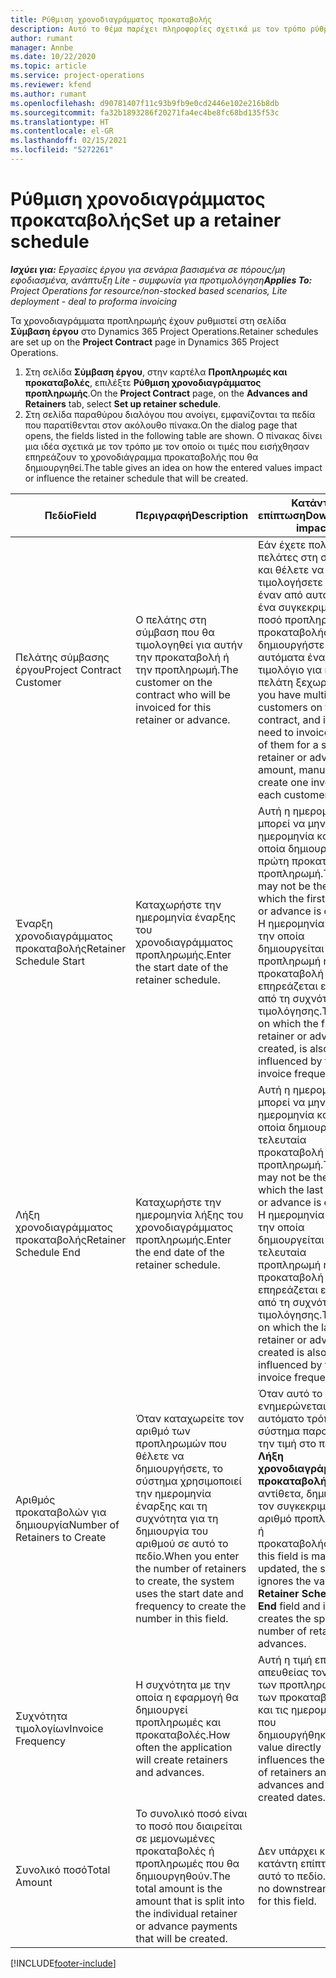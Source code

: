 ```yaml
---
title: Ρύθμιση χρονοδιαγράμματος προκαταβολής
description: Αυτό το θέμα παρέχει πληροφορίες σχετικά με τον τρόπο ρύθμισης ενός χρονοδιαγράμματος προκαταβολής στο Project Operations.
author: rumant
manager: Annbe
ms.date: 10/22/2020
ms.topic: article
ms.service: project-operations
ms.reviewer: kfend
ms.author: rumant
ms.openlocfilehash: d90781407f11c93b9fb9e0cd2446e102e216b8db
ms.sourcegitcommit: fa32b1893286f20271fa4ec4be8fc68bd135f53c
ms.translationtype: HT
ms.contentlocale: el-GR
ms.lasthandoff: 02/15/2021
ms.locfileid: "5272261"
---
```

# <a name="set-up-a-retainer-schedule"></a><span data-ttu-id="95ce8-103">Ρύθμιση χρονοδιαγράμματος προκαταβολής</span><span class="sxs-lookup"><span data-stu-id="95ce8-103">Set up a retainer schedule</span></span>

<span data-ttu-id="95ce8-104">_**Ισχύει για:** Εργασίες έργου για σενάρια βασισμένα σε πόρους/μη εφοδιασμένα, ανάπτυξη Lite - συμφωνία για προτιμολόγηση_</span><span class="sxs-lookup"><span data-stu-id="95ce8-104">_**Applies To:** Project Operations for resource/non-stocked based scenarios, Lite deployment - deal to proforma invoicing_</span></span>

<span data-ttu-id="95ce8-105">Τα χρονοδιαγράμματα προπληρωμής έχουν ρυθμιστεί στη σελίδα **Σύμβαση έργου** στο Dynamics 365 Project Operations.</span><span class="sxs-lookup"><span data-stu-id="95ce8-105">Retainer schedules are set up on the **Project Contract** page in Dynamics 365 Project Operations.</span></span>

1. <span data-ttu-id="95ce8-106">Στη σελίδα **Σύμβαση έργου**, στην καρτέλα **Προπληρωμές και προκαταβολές**, επιλέξτε **Ρύθμιση χρονοδιαγράμματος προπληρωμής**.</span><span class="sxs-lookup"><span data-stu-id="95ce8-106">On the **Project Contract** page, on the **Advances and Retainers** tab, select **Set up retainer schedule**.</span></span>
2. <span data-ttu-id="95ce8-107">Στη σελίδα παραθύρου διαλόγου που ανοίγει, εμφανίζονται τα πεδία που παρατίθενται στον ακόλουθο πίνακα.</span><span class="sxs-lookup"><span data-stu-id="95ce8-107">On the dialog page that opens, the fields listed in the following table are shown.</span></span> <span data-ttu-id="95ce8-108">Ο πίνακας δίνει μια ιδέα σχετικά με τον τρόπο με τον οποίο οι τιμές που εισήχθησαν επηρεάζουν το χρονοδιάγραμμα προκαταβολής που θα δημιουργηθεί.</span><span class="sxs-lookup"><span data-stu-id="95ce8-108">The table gives an idea on how the entered values impact or influence the retainer schedule that will be created.</span></span>

| <span data-ttu-id="95ce8-109">Πεδίο</span><span class="sxs-lookup"><span data-stu-id="95ce8-109">Field</span></span> | <span data-ttu-id="95ce8-110">Περιγραφή</span><span class="sxs-lookup"><span data-stu-id="95ce8-110">Description</span></span> | <span data-ttu-id="95ce8-111">Κατάντη επίπτωση</span><span class="sxs-lookup"><span data-stu-id="95ce8-111">Downstream impact</span></span> |
| --- | --- | --- |
| <span data-ttu-id="95ce8-112">Πελάτης σύμβασης έργου</span><span class="sxs-lookup"><span data-stu-id="95ce8-112">Project Contract Customer</span></span> | <span data-ttu-id="95ce8-113">Ο πελάτης στη σύμβαση που θα τιμολογηθεί για αυτήν την προκαταβολή ή την προπληρωμή.</span><span class="sxs-lookup"><span data-stu-id="95ce8-113">The customer on the contract who will be invoiced for this retainer or advance.</span></span> | <span data-ttu-id="95ce8-114">Εάν έχετε πολλούς πελάτες στη σύμβαση και θέλετε να τιμολογήσετε κάθε έναν από αυτούς για ένα συγκεκριμένο ποσό προπληρωμής ή προκαταβολής, δημιουργήστε μη αυτόματα ένα τιμολόγιο για κάθε πελάτη ξεχωριστά.</span><span class="sxs-lookup"><span data-stu-id="95ce8-114">If you have multiple customers on the contract, and if you need to invoice each of them for a specific retainer or advance amount, manually create one invoice for each customer.</span></span> |
| <span data-ttu-id="95ce8-115">Έναρξη χρονοδιαγράμματος προκαταβολής</span><span class="sxs-lookup"><span data-stu-id="95ce8-115">Retainer Schedule Start</span></span> | <span data-ttu-id="95ce8-116">Καταχωρήστε την ημερομηνία έναρξης του χρονοδιαγράμματος προπληρωμής.</span><span class="sxs-lookup"><span data-stu-id="95ce8-116">Enter the start date of the retainer schedule.</span></span> | <span data-ttu-id="95ce8-117">Αυτή η ημερομηνία μπορεί να μην είναι η ημερομηνία κατά την οποία δημιουργείται η πρώτη προκαταβολή ή προπληρωμή.</span><span class="sxs-lookup"><span data-stu-id="95ce8-117">This date may not be the date on which the first retainer or advance is created.</span></span> <span data-ttu-id="95ce8-118">Η ημερομηνία κατά την οποία δημιουργείται η πρώτη προπληρωμή ή προκαταβολή επηρεάζεται επίσης από τη συχνότητα τιμολόγησης.</span><span class="sxs-lookup"><span data-stu-id="95ce8-118">The date on which the first retainer or advance is created, is also influenced by the invoice frequency.</span></span> |
| <span data-ttu-id="95ce8-119">Λήξη χρονοδιαγράμματος προκαταβολής</span><span class="sxs-lookup"><span data-stu-id="95ce8-119">Retainer Schedule End</span></span> | <span data-ttu-id="95ce8-120">Καταχωρήστε την ημερομηνία λήξης του χρονοδιαγράμματος προπληρωμής.</span><span class="sxs-lookup"><span data-stu-id="95ce8-120">Enter the end date of the retainer schedule.</span></span> | <span data-ttu-id="95ce8-121">Αυτή η ημερομηνία μπορεί να μην είναι η ημερομηνία κατά την οποία δημιουργείται η τελευταία προκαταβολή ή προπληρωμή.</span><span class="sxs-lookup"><span data-stu-id="95ce8-121">This date may not be the date on which the last retainer or advance is created.</span></span> <span data-ttu-id="95ce8-122">Η ημερομηνία κατά την οποία δημιουργείται η τελευταία προπληρωμή ή προκαταβολή επηρεάζεται επίσης από τη συχνότητα τιμολόγησης.</span><span class="sxs-lookup"><span data-stu-id="95ce8-122">The date on which the last retainer or advance is created is also influenced by the invoice frequency.</span></span> |
| <span data-ttu-id="95ce8-123">Αριθμός προκαταβολών για δημιουργία</span><span class="sxs-lookup"><span data-stu-id="95ce8-123">Number of Retainers to Create</span></span> | <span data-ttu-id="95ce8-124">Όταν καταχωρείτε τον αριθμό των προπληρωμών που θέλετε να δημιουργήσετε, το σύστημα χρησιμοποιεί την ημερομηνία έναρξης και τη συχνότητα για τη δημιουργία του αριθμού σε αυτό το πεδίο.</span><span class="sxs-lookup"><span data-stu-id="95ce8-124">When you enter the number of retainers to create, the system uses the start date and frequency to create the number in this field.</span></span> | <span data-ttu-id="95ce8-125">Όταν αυτό το πεδίο ενημερώνεται με μη αυτόματο τρόπο, το σύστημα παραβλέπει την τιμή στο πεδίο **Λήξη χρονοδιαγράμματος προκαταβολής** και, αντίθετα, δημιουργεί τον συγκεκριμένο αριθμό προπληρωμής ή προκαταβολής.</span><span class="sxs-lookup"><span data-stu-id="95ce8-125">When this field is manually updated, the system ignores the value in the **Retainer Schedule End** field and instead creates the specific number of retainers or advances.</span></span> |
| <span data-ttu-id="95ce8-126">Συχνότητα τιμολογίων</span><span class="sxs-lookup"><span data-stu-id="95ce8-126">Invoice Frequency</span></span> | <span data-ttu-id="95ce8-127">Η συχνότητα με την οποία η εφαρμογή θα δημιουργεί προπληρωμές και προκαταβολές.</span><span class="sxs-lookup"><span data-stu-id="95ce8-127">How often the application will create retainers and advances.</span></span> | <span data-ttu-id="95ce8-128">Αυτή η τιμή επηρεάζει απευθείας τον αριθμό των προπληρωμών και των προκαταβολών και τις ημερομηνίες που δημιουργήθηκαν.</span><span class="sxs-lookup"><span data-stu-id="95ce8-128">This value directly influences the number of retainers and advances and the created dates.</span></span> |
| <span data-ttu-id="95ce8-129">Συνολικό ποσό</span><span class="sxs-lookup"><span data-stu-id="95ce8-129">Total Amount</span></span> | <span data-ttu-id="95ce8-130">Το συνολικό ποσό είναι το ποσό που διαιρείται σε μεμονωμένες προκαταβολές ή προπληρωμές που θα δημιουργηθούν.</span><span class="sxs-lookup"><span data-stu-id="95ce8-130">The total amount is the amount that is split into the individual retainer or advance payments that will be created.</span></span> | <span data-ttu-id="95ce8-131">Δεν υπάρχει καμία κατάντη επίπτωση για αυτό το πεδίο.</span><span class="sxs-lookup"><span data-stu-id="95ce8-131">There's no downstream impact for this field.</span></span> |


[!INCLUDE[footer-include](../../includes/footer-banner.md)]